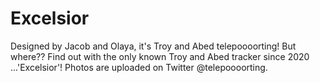 # Excelsior
Designed by Jacob and Olaya, it's Troy and Abed telepoooorting! But where?? Find out with the only known Troy and Abed tracker since 2020 ...'Excelsior'! Photos are uploaded on Twitter @telepoooorting.
